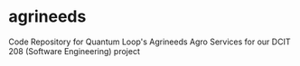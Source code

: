 # agrineeds
Code Repository for Quantum Loop's Agrineeds Agro Services for our DCIT 208 (Software Engineering) project
